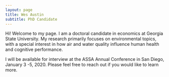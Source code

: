 ```yaml
---
layout: page
title: Wes Austin
subtitle: PhD Candidate
---
```


Hi! Welcome to my page. I am a doctoral candidate in economics at Georgia State University. My research primarily focuses on environmental topics, with a special interest in how air and water quality influence human health and cognitive performance. 

I will be available for interview at the ASSA Annual Conference in San Diego, January 3 -5, 2020. Please feel free to reach out if you would like to learn more. 
